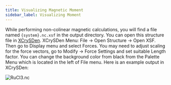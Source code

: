 ```yaml
---
title: Visualizing Magnetic Moment
sidebar_label: Visualizing Moment
---
```

While performing non-colinear magnetic calculations, you will find a file named
`{system}.nc.xsf` in the output directory. You can open this structure file in
[XCrySDen](http://www.xcrysden.org/). XCrySDen Menu: File → Open Structure →
Open XSF. Then go to Display menu and select Forces. You may need to adjust
scaling for the force vectors, go to Modify → Force Settings and set suitable
Length factor. You can change the background color from black from the Palette
Menu which is located in the left of File menu. Here is an example output in
XCrySDen:

<picture>
  <source type="image/webp" srcSet={require("/img/RuCl3.nc.webp").default} />
  <img src={require("/img/RuCl3.nc.png").default} alt="RuCl3.nc" />
</picture>
